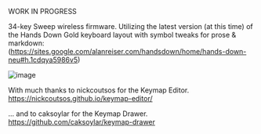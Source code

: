 WORK IN PROGRESS

34-key Sweep wireless firmware. Utilizing the latest version (at this time) of the Hands Down Gold keyboard layout with symbol tweaks for prose & markdown:  (https://sites.google.com/alanreiser.com/handsdown/home/hands-down-neu#h.1cdqya5986v5)

![image](https://github.com/user-attachments/assets/f16cc9d1-b3dd-4032-8742-3728171aa7b2)

With much thanks to nickcoutsos for the Keymap Editor. https://nickcoutsos.github.io/keymap-editor/

... and to caksoylar for the Keymap Drawer. https://github.com/caksoylar/keymap-drawer







